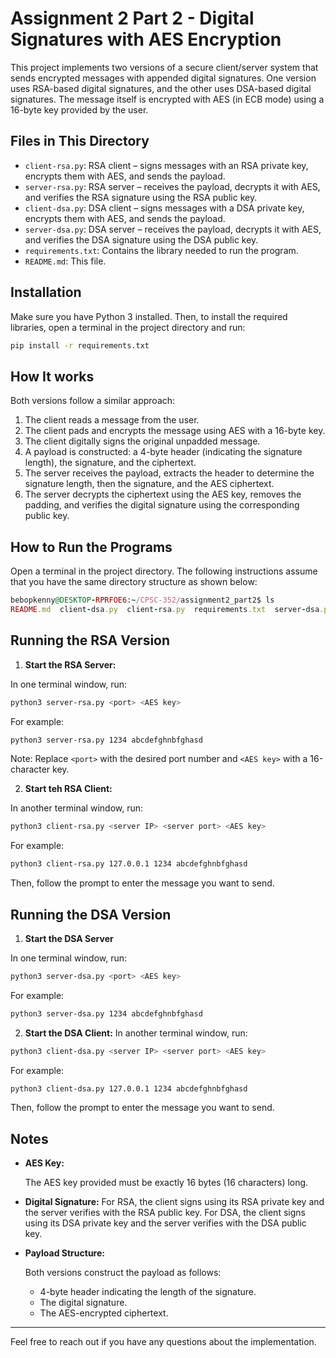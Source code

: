 # Assignment 2 Part 2 - Digital Signatures with AES Encryption

This project implements two versions of a secure client/server system that sends encrypted messages with appended digital signatures. One version uses RSA-based digital signatures, and the other uses DSA-based digital signatures. The message itself is encrypted with AES (in ECB mode) using a 16-byte key provided by the user.

## Files in This Directory

- `client-rsa.py`: RSA client – signs messages with an RSA private key, encrypts them with AES, and sends the payload.
- `server-rsa.py`: RSA server – receives the payload, decrypts it with AES, and verifies the RSA signature using the RSA public key.
- `client-dsa.py`: DSA client – signs messages with a DSA private key, encrypts them with AES, and sends the payload.
- `server-dsa.py`: DSA server – receives the payload, decrypts it with AES, and verifies the DSA signature using the DSA public key.
- `requirements.txt`: Contains the library needed to run the program.
- `README.md`: This file.

## Installation

Make sure you have Python 3 installed. Then, to install the required libraries, open a terminal in the project directory and run:

```bash
pip install -r requirements.txt
```

## How It works

Both versions follow a similar approach:

1. The client reads a message from the user.
2. The client pads and encrypts the message using AES with a 16-byte key.
3. The client digitally signs the original unpadded message.
4. A payload is constructed: a 4-byte header (indicating the signature length), the signature, and the ciphertext.
5. The server receives the payload, extracts the header to determine the signature length, then the signature, and the AES ciphertext.
6. The server decrypts the ciphertext using the AES key, removes the padding, and verifies the digital signature using the corresponding public key.

## How to Run the Programs

Open a terminal in the project directory. The following instructions assume that you have the same directory structure as shown below:

```ruby
bebopkenny@DESKTOP-RPRFOE6:~/CPSC-352/assignment2_part2$ ls
README.md  client-dsa.py  client-rsa.py  requirements.txt  server-dsa.py  server-rsa.py
```
## Running the RSA Version
1. **Start the RSA Server:**

In one terminal window, run:
```bash
python3 server-rsa.py <port> <AES key>
```
For example:
```bash
python3 server-rsa.py 1234 abcdefghnbfghasd
```
Note:  Replace ```<port>``` with the desired port number and ```<AES key>``` with a 16-character key.

2. **Start teh RSA Client:**

In another terminal window, run:
```bash
python3 client-rsa.py <server IP> <server port> <AES key>
```
For example:
```bash
python3 client-rsa.py 127.0.0.1 1234 abcdefghnbfghasd
```
Then, follow the prompt to enter the message you want to send.

## Running the DSA Version
1. **Start the DSA Server**

In one terminal window, run:
```bash
python3 server-dsa.py <port> <AES key>
```
For example:
```bash
python3 server-dsa.py 1234 abcdefghnbfghasd
```
2. **Start the DSA Client:**
In another terminal window, run:
```bash
python3 client-dsa.py <server IP> <server port> <AES key>
```
For example:
```bash
python3 client-dsa.py 127.0.0.1 1234 abcdefghnbfghasd
```
Then, follow the prompt to enter the message you want to send.

## Notes
- **AES Key:**

    The AES key provided must be exactly 16 bytes (16 characters) long.
- **Digital Signature:**
    For RSA, the client signs using its RSA private key and the server verifies with the RSA public key. For DSA, the client signs using its DSA private key and the server verifies with the DSA public key.
- **Payload Structure:**
    
    Both versions construct the payload as follows:   
    - 4-byte header indicating the length of the signature.
    - The digital signature.
    - The AES-encrypted ciphertext.
---
Feel free to reach out if you have any questions about the implementation.


